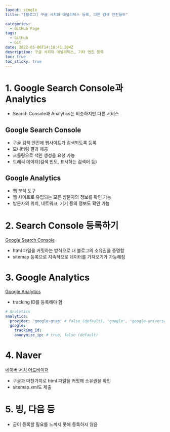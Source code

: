 ```yaml
---
layout: single
title: "[블로그] 구글 서치와 애널리틱스 등록, 다른 검색 엔진들도"

categories:
  - GitHub Page
tags:
  - GitHub
  - Git
date: 2022-05-06T14:18:41.204Z
description: 구글 서치와 애널리틱스, 기타 엔진 등록
toc: true
toc_sticky: true
---
```


# 1. Google Search Console과 Analytics
- Search Console과 Analytics는 비슷하지만 다른 서비스
 
## Google Search Console
- 구글 검색 엔진에 웹사이트가 검색되도록 등록
- 모니터링 결과 제공
- 크롤링으로 색인 생성을 요청 가능
- 트래픽 데이터(검색 빈도, 표시하는 검색어 등)

## Google Analytics
- 웹 분석 도구
- 웹 사이트로 유입되는 모든 방분자의 정보를 확인 가능
- 방문자의 위치, 네트워크, 기기 등의 정보도 확인 가능

# 2. Search Console 등록하기
[Google Search Console](https://search.google.com/search-console/welcome?utm_source=about-page)  
- html 파일을 커밋하는 방식으로 내 블로그의 소유권을 증명함
- sitemap 등록으로 지속적으로 데이터를 가져오기가 가능해짐

# 3. Google Analytics
[Google Analytics](https://analytics.google.com/analytics/web/provision/#/provision)
- tracking ID를 등록해야 함
```yml
# Analytics
analytics:
  provider: "google-gtag" # false (default), "google", "google-universal", "google-gtag", "custom"
  google:
    tracking_id:
    anonymize_ip: # true, false (default)
```

# 4. Naver
[네이버 서치 어드바이저](https://searchadvisor.naver.com/)
- 구글과 마찬가지로 html 파일을 커밋해 소유권을 확인  
- sitemap.xml도 제출

# 5. 빙, 다음 등
- 굳이 등록할 필요를 느끼지 못해 등록하지 않음

